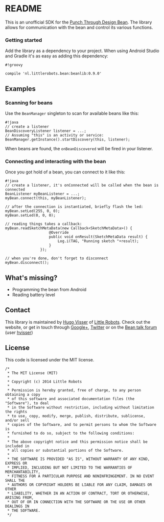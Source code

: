 # README #

This is an unofficial SDK for the [Punch Through Design Bean][1]. The library allows for communication with the bean and control its various functions.

### Getting started ###

Add the library as a dependency to your project. When using Android Studio and Gradle it's as easy as adding this dependency:


```
#!groovy

compile 'nl.littlerobots.bean:beanlib:0.9.0'
```

## Examples ##

### Scanning for beans ###

Use the `BeanManager` singleton to scan for available beans like this:

```
#!java
// create a listener
BeanDiscoveryListener listener = ...;
// Assuming "this" is an activity or service:
BeanManager.getInstance().startDiscovery(this, listener);

```
When beans are found, the `onBeanDiscovered` will be fired in your listener.

### Connecting and interacting with the bean ###
Once you got hold of a bean, you can connect to it like this:

```
#!java
// create a listener, it's onConnected will be called when the bean is connected
BeanListener myBeanListener = ...;
myBean.connect(this, myBeanListener);

// after the connection is instantiated, briefly flash the led:
myBean.setLed(255, 0, 0);
myBean.setLed(0, 0, 0);

// reading things takes a callback:
myBean.readSketchMetaData(new Callback<SketchMetaData>() {
                    @Override
                    public void onResult(SketchMetaData result) {
                        Log.i(TAG, "Running sketch "+result);
                    }
                });

// when you're done, don't forget to disconnect
myBean.disconnect();
```

## What's missing? ##

* Programming the bean from Android
* Reading battery level

## Contact ##
This library is maintained by [Hugo Visser][2] of [Little Robots][3]. Check out the website, or get in touch through [Google+][2], [Twitter][4] or on the [Bean talk forum][5] (user [hvisser][6])

## License ##

This code is licensed under the MIT license.
```
/*
 * The MIT License (MIT)
 *
 * Copyright (c) 2014 Little Robots
 *
 * Permission is hereby granted, free of charge, to any person obtaining a copy
 * of this software and associated documentation files (the "Software"), to deal
 * in the Software without restriction, including without limitation the rights
 * to use, copy, modify, merge, publish, distribute, sublicense, and/or sell
 * copies of the Software, and to permit persons to whom the Software is
 * furnished to do so, subject to the following conditions:
 *
 * The above copyright notice and this permission notice shall be included in
 * all copies or substantial portions of the Software.
 *
 * THE SOFTWARE IS PROVIDED "AS IS", WITHOUT WARRANTY OF ANY KIND, EXPRESS OR
 * IMPLIED, INCLUDING BUT NOT LIMITED TO THE WARRANTIES OF MERCHANTABILITY,
 * FITNESS FOR A PARTICULAR PURPOSE AND NONINFRINGEMENT. IN NO EVENT SHALL THE
 * AUTHORS OR COPYRIGHT HOLDERS BE LIABLE FOR ANY CLAIM, DAMAGES OR OTHER
 * LIABILITY, WHETHER IN AN ACTION OF CONTRACT, TORT OR OTHERWISE, ARISING FROM,
 * OUT OF OR IN CONNECTION WITH THE SOFTWARE OR THE USE OR OTHER DEALINGS IN
 * THE SOFTWARE.
 */
```

[1]:http://punchthrough.com/bean/
[2]:https://google.com/+hugovisser
[3]:http://littlerobots.nl
[4]:http://twitter.com/botteaap
[5]:http://beantalk.punchthrough.com/
[6]:http://beantalk.punchthrough.com/users/hvisser/